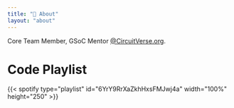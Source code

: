 ```yaml
---
title: "📙 About"
layout: "about"
---
```


Core Team Member, GSoC Mentor [@CircuitVerse.org](https://circuitverse.org/).
<!-- 
# Motivations

If you’d like to know about my development career you can download my [**resumé**](/assets/vaibhav_upreti_resume.pdf).

# OSS contributions

Below you can find the list of my OSS contributions:
- [CircuitVerse](https://github.com/CircuitVerse/CircuitVerse/commits?author=VaibhavUpreti)

At the moment, I am dedicating my time to delving into the inner workings of Rails and focusing on expanding my contributions to the project. -->

<!-- # Socials
- [LinkedIn](https://www.linkedin.com/in/vaibhav-upreti/) 
- [GitHub](https://github.com/VaibhavUpreti) 
- [Twitter](https://twitter.com/vaibhav__upreti)  -->

# Code Playlist
{{< spotify type="playlist" id="6YrY9RrXaZkhHxsFMJwj4a" width="100%" height="250" >}}

<!-- 
# Random Tweet
{{< tweet user="NoContextBrits" id="1609235001303830530" >}} -->